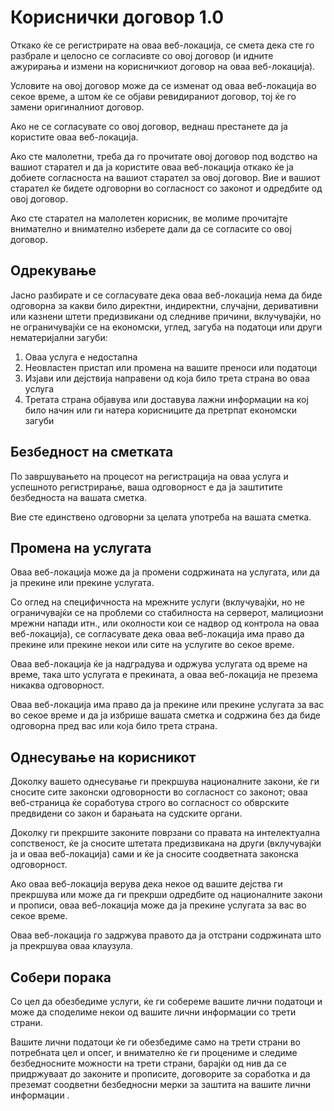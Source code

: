 # Кориснички договор 1.0

Откако ќе се регистрирате на оваа веб-локација, се смета дека сте го разбрале и целосно се согласивте со овој договор (и идните ажурирања и измени на корисничкиот договор на оваа веб-локација).

Условите на овој договор може да се изменат од оваа веб-локација во секое време, а штом ќе се објави ревидираниот договор, тој ќе го замени оригиналниот договор.

Ако не се согласувате со овој договор, веднаш престанете да ја користите оваа веб-локација.

Ако сте малолетни, треба да го прочитате овој договор под водство на вашиот старател и да ја користите оваа веб-локација откако ќе ја добиете согласноста на вашиот старател за овој договор. Вие и вашиот старател ќе бидете одговорни во согласност со законот и одредбите од овој договор.

Ако сте старател на малолетен корисник, ве молиме прочитајте внимателно и внимателно изберете дали да се согласите со овој договор.

## Одрекување

Јасно разбирате и се согласувате дека оваа веб-локација нема да биде одговорна за какви било директни, индиректни, случајни, деривативни или казнени штети предизвикани од следниве причини, вклучувајќи, но не ограничувајќи се на економски, углед, загуба на податоци или други нематеријални загуби:

1. Оваа услуга е недостапна
1. Неовластен пристап или промена на вашите преноси или податоци
1. Изјави или дејствија направени од која било трета страна во оваа услуга
1. Третата страна објавува или доставува лажни информации на кој било начин или ги натера корисниците да претрпат економски загуби

## Безбедност на сметката

По завршувањето на процесот на регистрација на оваа услуга и успешното регистрирање, ваша одговорност е да ја заштитите безбедноста на вашата сметка.

Вие сте единствено одговорни за целата употреба на вашата сметка.

## Промена на услугата

Оваа веб-локација може да ја промени содржината на услугата, или да ја прекине или прекине услугата.

Со оглед на специфичноста на мрежните услуги (вклучувајќи, но не ограничувајќи се на проблеми со стабилноста на серверот, малициозни мрежни напади итн., или околности кои се надвор од контрола на оваа веб-локација), се согласувате дека оваа веб-локација има право да прекине или прекине некои или сите на услугите во секое време.

Оваа веб-локација ќе ја надградува и одржува услугата од време на време, така што услугата е прекината, а оваа веб-локација не презема никаква одговорност.

Оваа веб-локација има право да ја прекине или прекине услугата за вас во секое време и да ја избрише вашата сметка и содржина без да биде одговорна пред вас или која било трета страна.

## Однесување на корисникот

Доколку вашето однесување ги прекршува националните закони, ќе ги сносите сите законски одговорности во согласност со законот; оваа веб-страница ќе соработува строго во согласност со обврските предвидени со закон и барањата на судските органи.

Доколку ги прекршите законите поврзани со правата на интелектуална сопственост, ќе ја сносите штетата предизвикана на други (вклучувајќи ја и оваа веб-локација) сами и ќе ја сносите соодветната законска одговорност.

Ако оваа веб-локација верува дека некое од вашите дејства ги прекршува или може да ги прекрши одредбите од националните закони и прописи, оваа веб-локација може да ја прекине услугата за вас во секое време.

Оваа веб-локација го задржува правото да ја отстрани содржината што ја прекршува оваа клаузула.

## Собери порака

Со цел да обезбедиме услуги, ќе ги собереме вашите лични податоци и може да споделиме некои од вашите лични информации со трети страни.

Вашите лични податоци ќе ги обезбедиме само на трети страни во потребната цел и опсег, и внимателно ќе ги процениме и следиме безбедносните можности на трети страни, барајќи од нив да се придржуваат до законите и прописите, договорите за соработка и да преземат соодветни безбедносни мерки за заштита на вашите лични информации .
